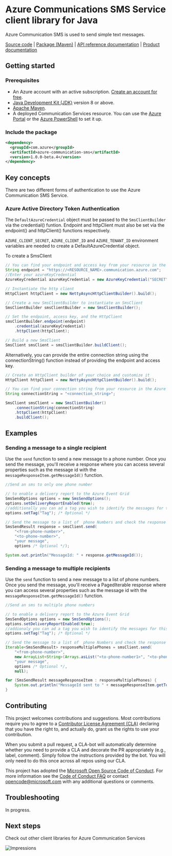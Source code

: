 # Azure Communications SMS Service client library for Java

Azure Communication SMS is used to send simple text messages.

[Source code][source] | [Package (Maven)][package] | [API reference documentation][api_documentation]
| [Product documentation][product_docs]

## Getting started

### Prerequisites

- An Azure account with an active subscription. [Create an account for free](https://azure.microsoft.com/free/?WT.mc_id=A261C142F).
- [Java Development Kit (JDK)](https://docs.microsoft.com/java/azure/jdk/?view=azure-java-stable) version 8 or above.
- [Apache Maven](https://maven.apache.org/download.cgi).
- A deployed Communication Services resource. You can use the [Azure Portal](https://docs.microsoft.com/azure/communication-services/quickstarts/create-communication-resource?tabs=windows&pivots=platform-azp) or the [Azure PowerShell](https://docs.microsoft.com/powershell/module/az.communication/new-azcommunicationservice) to set it up.
### Include the package

[//]: # ({x-version-update-start;com.azure:azure-communication-sms;current})
```xml
<dependency>
  <groupId>com.azure</groupId>
  <artifactId>azure-communication-sms</artifactId>
  <version>1.0.0-beta.4</version> 
</dependency>
```

## Key concepts

There are two different forms of authentication to use the Azure Communication SMS Service.

### Azure Active Directory Token Authentication

The `DefaultAzureCredential` object must be passed to the `SmsClientBuilder` via
the credential() funtion. Endpoint and httpClient must also be set
via the endpoint() and httpClient() functions respectively.

`AZURE_CLIENT_SECRET`, `AZURE_CLIENT_ID` and `AZURE_TENANT_ID` environment variables 
are needed to create a DefaultAzureCredential object.

To create a SmsClient
<!-- embedme src/samples/java/com/azure/communication/sms/samples/quickstart/ReadmeSamples.java#L23-L40 -->
```java
// You can find your endpoint and access key from your resource in the Azure Portal
String endpoint = "https://<RESOURCE_NAME>.communication.azure.com";
//Enter your azureKeyCredential
AzureKeyCredential azureKeyCredential = new AzureKeyCredential("SECRET");

// Instantiate the http client
HttpClient httpClient = new NettyAsyncHttpClientBuilder().build();

// Create a new SmsClientBuilder to instantiate an SmsClient
SmsClientBuilder smsClientBuilder = new SmsClientBuilder();

// Set the endpoint, access key, and the HttpClient
smsClientBuilder.endpoint(endpoint)
    .credential(azureKeyCredential)
    .httpClient(httpClient);

// Build a new SmsClient
SmsClient smsClient = smsClientBuilder.buildClient();
```

Alternatively, you can provide the entire connection string using the connectionString() function instead of providing the endpoint and access key. 
<!-- embedme src/samples/java/com/azure/communication/sms/samples/quickstart/ReadmeSamples.java#L44-L53 -->
```java
// Create an HttpClient builder of your choice and customize it
HttpClient httpClient = new NettyAsyncHttpClientBuilder().build();

// You can find your connection string from your resource in the Azure Portal
String connectionString = "<connection_string>";

SmsClient smsClient = new SmsClientBuilder()
    .connectionString(connectionString)
    .httpClient(httpClient)
    .buildClient();
```

## Examples

### Sending a message to a single recipient
Use the `send` function to send a new message to a phone number.
Once you send the message, you'll receive a response where you can access several
properties such as the message id with the `messageResponseItem.getMessageId()` function.

<!-- embedme src/samples/java/com/azure/communication/sms/samples/quickstart/ReadmeSamples.java#L57-L72 -->
```java
//Send an sms to only one phone number

// to enable a delivery report to the Azure Event Grid
SmsSendOptions options = new SmsSendOptions();
options.setDeliveryReportEnabled(true);
//additionally you can ad a tag you wish to identify the messages for this tag.
options.setTag("Tag"); /* Optional */

// Send the message to a list of  phone Numbers and check the response for a messages ids
SmsSendResult response = smsClient.send(
    "<from-phone-number>",
    "<to-phone-number>",
    "your message",
    options /* Optional */);

System.out.println("MessageId: " + response.getMessageId());
```
### Sending a message to multiple recipients
Use the `send` function to send a new message to a list of phone numbers.
Once you send the message, you'll receive a PagedIterable response where you can access several
properties such as the message id with the `messageResponseItem.getMessageId()` function.

<!-- embedme src/samples/java/com/azure/communication/sms/samples/quickstart/ReadmeSamples.java#L77-L95 -->
```java
//Send an sms to multiple phone numbers

// to enable a delivery report to the Azure Event Grid
SmsSendOptions options = new SmsSendOptions();
options.setDeliveryReportEnabled(true);
//addionaly you can ad a tag you wish to identify the messages for this tag.
options.setTag("Tag"); /* Optional */

// Send the message to a list of  phone Numbers and check the response for a messages ids
Iterable<SmsSendResult> responseMultiplePhones = smsClient.send(
    "<from-phone-number>",
    new ArrayList<String>(Arrays.asList("<to-phone-number1>", "<to-phone-number2>")),
    "your message",
    options /* Optional */,
    null);

for (SmsSendResult messageResponseItem : responseMultiplePhones) {
    System.out.println("MessageId sent to " + messageResponseItem.getTo() + ": " + messageResponseItem.getMessageId());
}
```

## Contributing

This project welcomes contributions and suggestions. Most contributions require you to agree to a [Contributor License Agreement (CLA)][cla] declaring that you have the right to, and actually do, grant us the rights to use your contribution.

When you submit a pull request, a CLA-bot will automatically determine whether you need to provide a CLA and decorate the PR appropriately (e.g., label, comment). Simply follow the instructions provided by the bot. You will only need to do this once across all repos using our CLA.

This project has adopted the [Microsoft Open Source Code of Conduct][coc]. For more information see the [Code of Conduct FAQ][coc_faq] or contact [opencode@microsoft.com][coc_contact] with any additional questions or comments.


## Troubleshooting

In progress.

## Next steps

Check out other client libraries for Azure Communication Services

<!-- LINKS -->
[cla]: https://cla.microsoft.com
[coc]: https://opensource.microsoft.com/codeofconduct/
[coc_faq]: https://opensource.microsoft.com/codeofconduct/faq/
[coc_contact]: mailto:opencode@microsoft.com
[product_docs]: https://docs.microsoft.com/azure/communication-services/
[package]: https://search.maven.org/artifact/com.azure/azure-communication-sms
[api_documentation]: https://aka.ms/java-docs
[source]: https://github.com/Azure/azure-sdk-for-java/tree/master/sdk/communication/azure-communication-sms/src

![Impressions](https://azure-sdk-impressions.azurewebsites.net/api/impressions/azure-sdk-for-java%2Feng%2Fazure-communications-sms%2FREADME.png)

